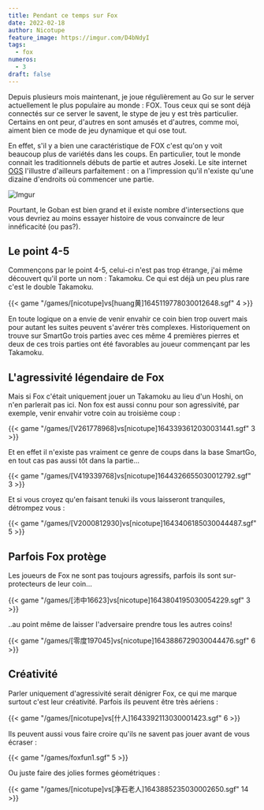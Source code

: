 ```yaml
---
title: Pendant ce temps sur Fox
date: 2022-02-18
author: Nicotupe
feature_image: https://imgur.com/D4bNdyI
tags:
  - fox
numeros: 
  - 3
draft: false
---
```


Depuis plusieurs mois maintenant, je joue régulièrement au Go sur le server actuellement le plus populaire au monde : FOX. Tous ceux qui se sont déjà connectés sur ce server le savent, le stype de jeu y est très particulier. Certains en ont peur, d'autres en sont amusés et d'autres, comme moi, aiment bien ce mode de jeu dynamique et qui ose tout.

En effet, s'il y a bien une caractéristique de FOX c'est qu'on y voit beaucoup plus de variétés dans les coups. En particulier, tout le monde connait les traditionnels débuts de partie et autres Joseki. Le site internet [OGS](https://online-go.com/joseki/15081) l'illustre d'ailleurs parfaitement : on a l'impression qu'il n'existe qu'une dizaine d'endroits où commencer une partie.

![Imgur](https://i.imgur.com/KNwTKJf.png)

Pourtant, le Goban est bien grand et il existe nombre d'intersections que vous devriez au moins essayer histoire de vous convaincre de leur innéficacité (ou pas?).

## Le point 4-5

Commençons par le point 4-5, celui-ci n'est pas trop étrange, j'ai même découvert qu'il porte un nom : Takamoku. Ce qui est déjà un peu plus rare c'est le double Takamoku.

{{< game "/games/[nicotupe]vs[huang黄]1645119778030012648.sgf" 4 >}}

En toute logique on a envie de venir envahir ce coin bien trop ouvert mais pour autant les suites peuvent s'avérer très complexes. Historiquement on trouve sur SmartGo trois parties avec ces même 4 premières pierres et deux de ces trois parties ont été favorables au joueur commençant par les Takamoku.

## L'agressivité légendaire de Fox

Mais si Fox c'était uniquement jouer un Takamoku au lieu d'un Hoshi, on n'en parlerait pas ici. Non fox est aussi connu pour son agressivité, par exemple, venir envahir votre coin au troisième coup : 

{{< game "/games/[V261778968]vs[nicotupe]1643393612030031441.sgf" 3 >}}

Et en effet il n'existe pas vraiment ce genre de coups dans la base SmartGo, en tout cas pas aussi tôt dans la partie...

{{< game "/games/[V419339768]vs[nicotupe]1644326655030012792.sgf" 3 >}}

Et si vous croyez qu'en faisant tenuki ils vous laisseront tranquiles, détrompez vous :

{{< game "/games/[V2000812930]vs[nicotupe]1643406185030044487.sgf" 5 >}}

## Parfois Fox protège

Les joueurs de Fox ne sont pas toujours agressifs, parfois ils sont sur-protecteurs de leur coin...

{{< game "/games/[沛中16623]vs[nicotupe]1643804195030054229.sgf" 3 >}}

..au point même de laisser l'adversaire prendre tous les autres coins! 

{{< game "/games/[零度197045]vs[nicotupe]1643886729030044476.sgf" 6 >}}

## Créativité

Parler uniquement d'agressivité serait dénigrer Fox, ce qui me marque surtout c'est leur créativité. Parfois ils peuvent être très aériens : 

{{< game "/games/[nicotupe]vs[什人]1643392113030001423.sgf" 6 >}}

Ils peuvent aussi vous faire croire qu'ils ne savent pas jouer avant de vous écraser : 

{{< game "/games/foxfun1.sgf" 5 >}}

Ou juste faire des jolies formes géométriques : 

{{< game "/games/[nicotupe]vs[净石老人]1643885235030002650.sgf" 14 >}}


